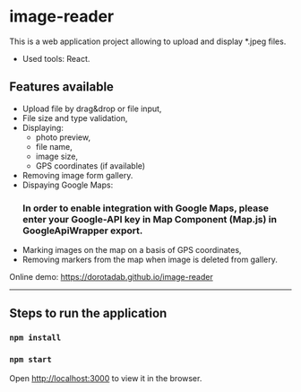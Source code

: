 # image-reader #

This is a web application project allowing to upload and display *.jpeg files.

* Used tools: React.

## Features available ##
* Upload file by drag&drop or file input,
* File size and type validation,
* Displaying: 
  * photo preview, 
  * file name, 
  * image size,
  * GPS coordinates (if available)
* Removing image form gallery.
* Dispaying Google Maps:
  ### In order to enable integration with Google Maps, please enter your Google-API key in Map Component (Map.js) in GoogleApiWrapper export. ###
* Marking images on the map on a basis of GPS coordinates,
* Removing markers from the map when image is deleted from gallery.

Online demo: https://dorotadab.github.io/image-reader

------------------

##  Steps to run the application ##

### `npm install`
### `npm start`

Open [http://localhost:3000](http://localhost:3000) to view it in the browser.